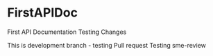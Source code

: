 # FirstAPIDoc
First API Documentation 
Testing Changes

This is development branch - testing Pull request
Testing sme-review
